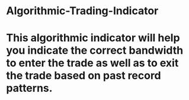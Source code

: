 # Algorithmic-Trading-Indicator

# This algorithmic indicator will help you indicate the correct bandwidth to enter the trade as well as to exit the trade based on past record patterns.
